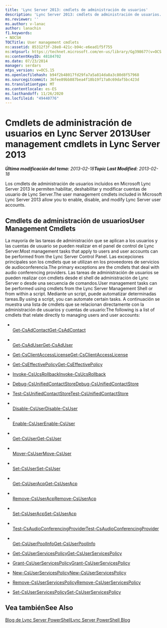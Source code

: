 ```yaml
---
title: 'Lync Server 2013: cmdlets de administración de usuarios'
description: 'Lync Server 2013: cmdlets de administración de usuarios.'
ms.reviewer: ''
ms.author: v-lanac
author: lanachin
f1.keywords:
- NOCSH
TOCTitle: User management cmdlets
ms:assetid: 85312f3f-28e8-421c-b94c-e6ead1f5f755
ms:mtpsurl: https://technet.microsoft.com/en-us/library/Gg398677(v=OCS.15)
ms:contentKeyID: 48184702
ms.date: 07/23/2014
manager: serdars
mtps_version: v=OCS.15
ms.openlocfilehash: b94f2b48017fd29fa7a5a814da8a3c80d8f57968
ms.sourcegitcommit: 36fee89bb887bea4f18b19f17a8c69daf5bc423d
ms.translationtype: MT
ms.contentlocale: es-ES
ms.lasthandoff: 11/26/2020
ms.locfileid: "49440776"
---
```

# <a name="user-management-cmdlets-in-lync-server-2013"></a><span data-ttu-id="71ccf-103">Cmdlets de administración de usuarios en Lync Server 2013</span><span class="sxs-lookup"><span data-stu-id="71ccf-103">User management cmdlets in Lync Server 2013</span></span>

<div data-xmlns="http://www.w3.org/1999/xhtml">

<div class="topic" data-xmlns="http://www.w3.org/1999/xhtml" data-msxsl="urn:schemas-microsoft-com:xslt" data-cs="https://msdn.microsoft.com/">

<div data-asp="https://msdn2.microsoft.com/asp">



</div>

<div id="mainSection">

<div id="mainBody"><span data-ttu-id="71ccf-104">

<span> </span></span><span class="sxs-lookup"><span data-stu-id="71ccf-104">

<span> </span></span></span>

<span data-ttu-id="71ccf-105">_**Última modificación del tema:** 2013-02-18_</span><span class="sxs-lookup"><span data-stu-id="71ccf-105">_**Topic Last Modified:** 2013-02-18_</span></span>

<span data-ttu-id="71ccf-106">Los cmdlets de administración de usuarios incluidos en Microsoft Lync Server 2013 le permiten habilitar, deshabilitar y modificar cuentas de usuario de Lync Server.</span><span class="sxs-lookup"><span data-stu-id="71ccf-106">The user management cmdlets included in Microsoft Lync Server 2013 allow you to enable, disable, and modify Lync Server user accounts.</span></span>

<div>

## <a name="user-management-cmdlets"></a><span data-ttu-id="71ccf-107">Cmdlets de administración de usuarios</span><span class="sxs-lookup"><span data-stu-id="71ccf-107">User Management Cmdlets</span></span>

<span data-ttu-id="71ccf-108">La mayoría de las tareas de administración que se aplican a los usuarios y las cuentas de usuario se pueden realizar en el panel de control de Lync Server.</span><span class="sxs-lookup"><span data-stu-id="71ccf-108">Most management tasks that apply to users and user accounts can be performed from the Lync Server Control Panel.</span></span> <span data-ttu-id="71ccf-109">Las excepciones principales son los cmdlets que se utilizan en los proveedores de servicios de audioconferencia.</span><span class="sxs-lookup"><span data-stu-id="71ccf-109">The primary exceptions are the cmdlets that deal with audio conferencing providers.</span></span> <span data-ttu-id="71ccf-110">Las tareas de administración de usuarios se pueden realizar con cmdlets desde el shell de administración de Lync Server o desde una secuencia de comandos.</span><span class="sxs-lookup"><span data-stu-id="71ccf-110">User management tasks can be performed using cmdlets from the Lync Server Management Shell or from within a script.</span></span> <span data-ttu-id="71ccf-111">Mediante un script, puede automatizar determinadas tareas.</span><span class="sxs-lookup"><span data-stu-id="71ccf-111">By using a script, you can automate certain tasks.</span></span> <span data-ttu-id="71ccf-112">A continuación se muestra una lista de cmdlets que se relacionan directamente con la administración de usuarios y cuentas de usuario:</span><span class="sxs-lookup"><span data-stu-id="71ccf-112">The following is a list of cmdlets that relate directly to managing users and user accounts:</span></span>

  - <span></span>  
    [<span data-ttu-id="71ccf-113">Get-CsAdContact</span><span class="sxs-lookup"><span data-stu-id="71ccf-113">Get-CsAdContact</span></span>](https://docs.microsoft.com/powershell/module/skype/Get-CsAdContact)

<!-- end list -->

  - <span></span>  
    [<span data-ttu-id="71ccf-114">Get-CsAdUser</span><span class="sxs-lookup"><span data-stu-id="71ccf-114">Get-CsAdUser</span></span>](https://docs.microsoft.com/powershell/module/skype/Get-CsAdUser)

<!-- end list -->

  - [<span data-ttu-id="71ccf-115">Get-CsClientAccessLicense</span><span class="sxs-lookup"><span data-stu-id="71ccf-115">Get-CsClientAccessLicense</span></span>](https://docs.microsoft.com/powershell/module/skype/Get-CsClientAccessLicense)

<!-- end list -->

  - [<span data-ttu-id="71ccf-116">Get-CsEffectivePolicy</span><span class="sxs-lookup"><span data-stu-id="71ccf-116">Get-CsEffectivePolicy</span></span>](https://docs.microsoft.com/powershell/module/skype/Get-CsEffectivePolicy)

<!-- end list -->

  - [<span data-ttu-id="71ccf-117">Invoke-CsUcsRollback</span><span class="sxs-lookup"><span data-stu-id="71ccf-117">Invoke-CsUcsRollback</span></span>](https://docs.microsoft.com/powershell/module/skype/Invoke-CsUcsRollback)

<!-- end list -->

  - [<span data-ttu-id="71ccf-118">Debug-CsUnifiedContactStore</span><span class="sxs-lookup"><span data-stu-id="71ccf-118">Debug-CsUnifiedContactStore</span></span>](https://docs.microsoft.com/powershell/module/skype/Debug-CsUnifiedContactStore)

  - [<span data-ttu-id="71ccf-119">Test-CsUnifiedContactStore</span><span class="sxs-lookup"><span data-stu-id="71ccf-119">Test-CsUnifiedContactStore</span></span>](https://docs.microsoft.com/powershell/module/skype/Test-CsUnifiedContactStore)

<!-- end list -->

  - <span></span>  
    [<span data-ttu-id="71ccf-120">Disable-CsUser</span><span class="sxs-lookup"><span data-stu-id="71ccf-120">Disable-CsUser</span></span>](https://docs.microsoft.com/powershell/module/skype/Disable-CsUser)

  - <span></span>  
    [<span data-ttu-id="71ccf-121">Enable-CsUser</span><span class="sxs-lookup"><span data-stu-id="71ccf-121">Enable-CsUser</span></span>](https://docs.microsoft.com/powershell/module/skype/Enable-CsUser)

  - <span></span>  
    [<span data-ttu-id="71ccf-122">Get-CsUser</span><span class="sxs-lookup"><span data-stu-id="71ccf-122">Get-CsUser</span></span>](https://docs.microsoft.com/powershell/module/skype/Get-CsUser)

  - <span></span>  
    [<span data-ttu-id="71ccf-123">Mover-CsUser</span><span class="sxs-lookup"><span data-stu-id="71ccf-123">Move-CsUser</span></span>](https://docs.microsoft.com/powershell/module/skype/Move-CsUser)

  - <span></span>  
    [<span data-ttu-id="71ccf-124">Set-CsUser</span><span class="sxs-lookup"><span data-stu-id="71ccf-124">Set-CsUser</span></span>](https://docs.microsoft.com/powershell/module/skype/Set-CsUser)

<!-- end list -->

  - <span></span>  
    [<span data-ttu-id="71ccf-125">Get-CsUserAcp</span><span class="sxs-lookup"><span data-stu-id="71ccf-125">Get-CsUserAcp</span></span>](https://docs.microsoft.com/powershell/module/skype/Get-CsUserAcp)

  - <span></span>  
    [<span data-ttu-id="71ccf-126">Remove-CsUserAcp</span><span class="sxs-lookup"><span data-stu-id="71ccf-126">Remove-CsUserAcp</span></span>](https://docs.microsoft.com/powershell/module/skype/Remove-CsUserAcp)

  - <span></span>  
    [<span data-ttu-id="71ccf-127">Set-CsUserAcp</span><span class="sxs-lookup"><span data-stu-id="71ccf-127">Set-CsUserAcp</span></span>](https://docs.microsoft.com/powershell/module/skype/Set-CsUserAcp)

  - <span></span>  
    [<span data-ttu-id="71ccf-128">Test-CsAudioConferencingProvider</span><span class="sxs-lookup"><span data-stu-id="71ccf-128">Test-CsAudioConferencingProvider</span></span>](https://docs.microsoft.com/powershell/module/skype/Test-CsAudioConferencingProvider)

<!-- end list -->

  - <span></span>  
    [<span data-ttu-id="71ccf-129">Get-CsUserPoolInfo</span><span class="sxs-lookup"><span data-stu-id="71ccf-129">Get-CsUserPoolInfo</span></span>](https://docs.microsoft.com/powershell/module/skype/Get-CsUserPoolInfo)

<!-- end list -->

  - [<span data-ttu-id="71ccf-130">Get-CsUserServicesPolicy</span><span class="sxs-lookup"><span data-stu-id="71ccf-130">Get-CsUserServicesPolicy</span></span>](https://docs.microsoft.com/powershell/module/skype/Get-CsUserServicesPolicy)

  - [<span data-ttu-id="71ccf-131">Grant-CsUserServicesPolicy</span><span class="sxs-lookup"><span data-stu-id="71ccf-131">Grant-CsUserServicesPolicy</span></span>](https://docs.microsoft.com/powershell/module/skype/Grant-CsUserServicesPolicy)

  - [<span data-ttu-id="71ccf-132">New-CsUserServicesPolicy</span><span class="sxs-lookup"><span data-stu-id="71ccf-132">New-CsUserServicesPolicy</span></span>](https://docs.microsoft.com/powershell/module/skype/New-CsUserServicesPolicy)

  - [<span data-ttu-id="71ccf-133">Remove-CsUserServicesPolicy</span><span class="sxs-lookup"><span data-stu-id="71ccf-133">Remove-CsUserServicesPolicy</span></span>](https://docs.microsoft.com/powershell/module/skype/Remove-CsUserServicesPolicy)

  - [<span data-ttu-id="71ccf-134">Set-CsUserServicesPolicy</span><span class="sxs-lookup"><span data-stu-id="71ccf-134">Set-CsUserServicesPolicy</span></span>](https://docs.microsoft.com/powershell/module/skype/Set-CsUserServicesPolicy)

</div>

<div>

## <a name="see-also"></a><span data-ttu-id="71ccf-135">Vea también</span><span class="sxs-lookup"><span data-stu-id="71ccf-135">See Also</span></span>


[<span data-ttu-id="71ccf-136">Blog de Lync Server PowerShell</span><span class="sxs-lookup"><span data-stu-id="71ccf-136">Lync Server PowerShell Blog</span></span>](https://go.microsoft.com/fwlink/p/?linkid=203150)  
  

<span data-ttu-id="71ccf-137"></div>

</div>

<span> </span>

</div>

</div>

</span><span class="sxs-lookup"><span data-stu-id="71ccf-137"></div>

</div>

<span> </span>

</div>

</div>

</span></span></div>

